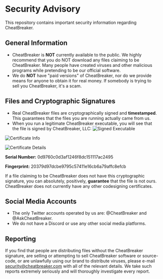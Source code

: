 # Security Advisory
This repository contains important security information regarding CheatBreaker.

## General Information
* CheatBreaker is **NOT** currently available to the public. We highly recommend that you do NOT download any files claiming to be CheatBreaker. Many people have created viruses and other malicious programs while pretending to be our official software.
* We do **NOT** have "paid versions" of CheatBreaker, nor do we provide means for anyone to obtain it for real money. If somebody is trying to sell you CheatBreaker, it's a scam.

## Files and Cryptographic Signatures
* Real CheatBreaker files are cryptographically signed and **timestamped**. This guarantees that the files you are running actually came from us.
* When you run a legitimate CheatBreaker executable, you will see that the file is signed by CheatBreaker, LLC:
![Signed Executable](https://i.imgur.com/MrsHXHF.png)


![Certificate Info](https://i.imgur.com/whMsnPt.png)


![Certificate Details](https://i.imgur.com/OjEeMKv.png)

**Serial Number:** 0d9760c0d3af1246f8dc151117ac2495

**Fingerprint:** 20379d97dcbe9795c57411e16cb6a79affc8efcb

If a file claiming to be CheatBreaker does not have this cryptographic signature, you can absolutely, positively, **guarantee** that the file is not ours. CheatBreaker does not currently have any other codesigning certificates.

## Social Media Accounts
* The only Twitter accounts operated by us are: @CheatBreaker and @AskCheatBreaker.
* We do not have a Discord or use any other social media platforms.

## Reporting
If you find that people are distributing files without the CheatBreaker signature, are selling or attempting to sell CheatBreaker software or source-code, or are unlawfully using our brand to distribute viruses, please e-mail security@cheatbreaker.com with all of the relevant details. We take such reports extremely seriously and will thoroughly investigate every report.
